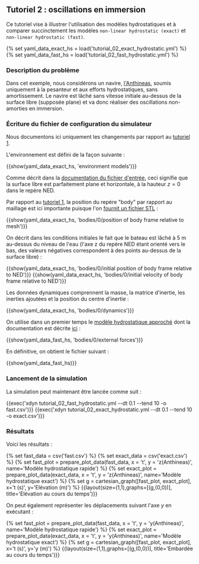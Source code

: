 ## Tutoriel 2 : oscillations en immersion

Ce tutoriel vise à illustrer l'utilisation des modèles hydrostatiques et à
comparer succinctement les modèles `non-linear hydrostatic (exact)` et
`non-linear hydrostatic (fast)`.

{% set yaml_data_exact_hs = load('tutorial_02_exact_hydrostatic.yml') %}
{% set yaml_data_fast_hs = load('tutorial_02_fast_hydrostatic.yml') %}

### Description du problème
Dans cet exemple, nous considérons un navire,
[l'Anthineas](http://www.marinetraffic.com/en/ais/details/ships/228367000/vessel:ANTHINEAS),
soumis uniquement à la pesanteur et aux efforts hydrostatiques, sans
amortissement. Le navire est lâché sans vitesse initiale au-dessus de la
surface libre (supposée plane) et va donc réaliser des oscillations
non-amorties en immersion.

### Écriture du fichier de configuration du simulateur

Nous documentons ici uniquement les changements par rapport au
[tutoriel 1](#tutoriel-1-chute-libre).

L'environnement est défini de la façon suivante :


{{show(yaml_data_exact_hs, 'environment models')}}

Comme décrit dans la [documentation du fichier
d'entrée](#absence-de-houle), ceci signifie que la
surface libre est parfaitement plane et horizontale, à la hauteur $z=0$ dans le
repère NED.

Par rapport au [tutoriel 1](#tutoriel-1-chute-libre), la
position du repère "body" par rapport au maillage est ici importante puisque
l'on [fournit un fichier STL](#d%C3%A9finition-du-fichier-de-maillage) :

{{show(yaml_data_exact_hs, 'bodies/0/position of body frame relative to mesh')}}

On décrit dans les conditions initiales le fait que le bateau est lâché à 5 m
au-dessus du niveau de l'eau (l'axe z du repère NED étant orienté vers le bas,
des valeurs négatives correspondent à des points au-dessus de la surface libre)
:

{{show(yaml_data_exact_hs, 'bodies/0/initial position of body frame relative to NED')}}
{{show(yaml_data_exact_hs, 'bodies/0/initial velocity of body frame relative to NED')}}

Les données dynamiques comprennent la masse, la matrice d'inertie, les inerties
ajoutées et la position du centre d'inertie :

{{show(yaml_data_exact_hs, 'bodies/0/dynamics')}}

On utilise dans un premier temps le [modèle hydrostatique
approché](#calcul-du-moment) dont la
documentation est décrite
[ici](#hydrostatique-non-lin%C3%A9aire) :


{{show(yaml_data_fast_hs, 'bodies/0/external forces')}}

En définitive, on obtient le fichier suivant :

{{show(yaml_data_fast_hs)}}

### Lancement de la simulation

La simulation peut maintenant être lancée comme suit :


{{exec('xdyn tutorial_02_fast_hydrostatic.yml --dt 0.1 --tend 10 -o fast.csv')}}
{{exec('xdyn tutorial_02_exact_hydrostatic.yml --dt 0.1 --tend 10 -o exact.csv')}}

### Résultats

Voici les résultats :

{% set fast_data = csv('fast.csv') %}
{% set exact_data = csv('exact.csv') %}
{% set fast_plot = prepare_plot_data(fast_data, x = 't', y = 'z(Anthineas)', name='Modèle hydrostatique rapide') %}
{% set exact_plot = prepare_plot_data(exact_data, x = 't', y = 'z(Anthineas)', name='Modèle hydrostatique exact') %}
{% set g = cartesian_graph([fast_plot, exact_plot], x='t (s)', y='Elévation (m)') %}
{{layout(size=(1,1),graphs=[(g,(0,0))], title='Elévation au cours du temps')}}

On peut également représenter les déplacements suivant l'axe $y$ en exécutant :

{% set fast_plot = prepare_plot_data(fast_data, x = 't', y = 'y(Anthineas)', name='Modèle hydrostatique rapide') %}
{% set exact_plot = prepare_plot_data(exact_data, x = 't', y = 'y(Anthineas)', name='Modèle hydrostatique exact') %}
{% set g = cartesian_graph([fast_plot, exact_plot], x='t (s)', y='y (m)') %}
{{layout(size=(1,1),graphs=[(g,(0,0))], title='Embardée au cours du temps')}}

